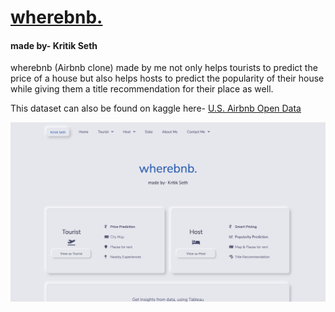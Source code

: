 <a href="https://wherebnb.herokuapp.com/" target="_blank"><h1 style="color:#0056B3">wherebnb.</h1></a>
<h4>made by- Kritik Seth</h4>

wherebnb (Airbnb clone) made by me not only helps tourists to predict the price of a house but also helps hosts to predict the popularity of their house while giving them a title recommendation for their place as well.

<!-- This repository contains only the backend functions of [wherebnb.](https://wherebnb.herokuapp.com/) web application. Many of the files have been hidden in order to make this difficult to reproduce without my consent.
If you want to have a look at all the files, contact me. -->

This dataset can also be found on kaggle here- [U.S. Airbnb Open Data](https://www.kaggle.com/kritikseth/us-airbnb-open-data)

![](https://raw.githubusercontent.com/kritikseth/wherebnb/main/hosted/wherebnb-card-image.png)
